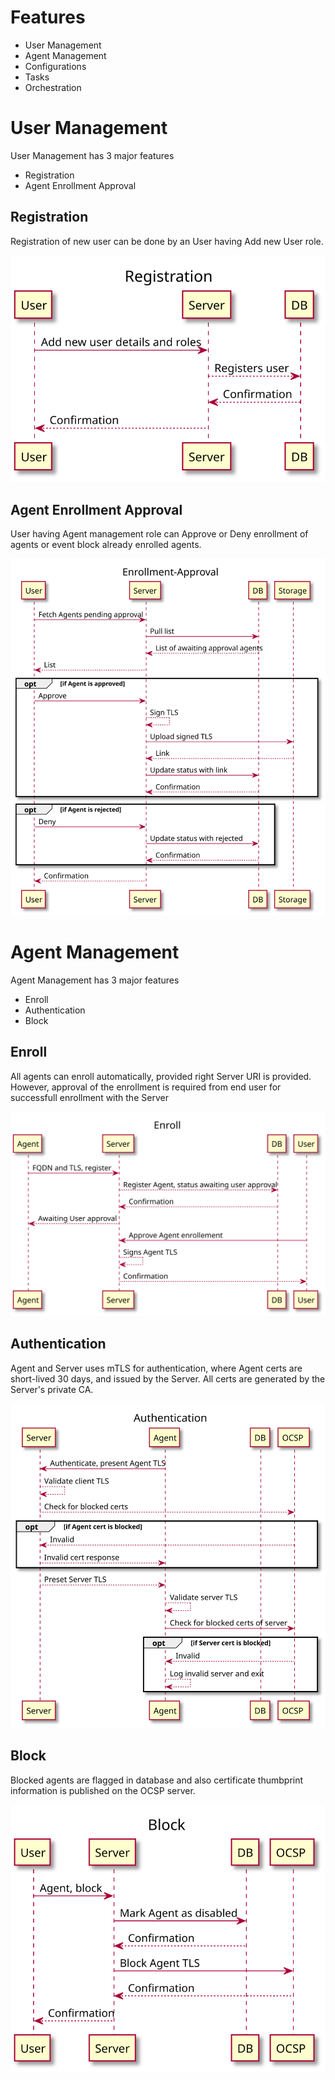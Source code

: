
# Features

- User Management
- Agent Management
- Configurations
- Tasks
- Orchestration

# User Management

User Management has 3 major features

- Registration
- Agent Enrollment Approval

## Registration

Registration of new user can be done by an User having Add new User role.

![Registration](./puml/Registration.svg)

## Agent Enrollment Approval

User having Agent management role can Approve or Deny enrollment of agents or event block already enrolled agents.

![Approve-Enrollment](./puml/Enrollment-Approval.svg)

# Agent Management

Agent Management has 3 major features

- Enroll
- Authentication
- Block

## Enroll

All agents can enroll automatically, provided right Server URI is provided. However, approval of the enrollment is required from end user for successfull enrollment with the Server

![Enroll](./puml/Enroll.svg)

## Authentication

Agent and Server uses mTLS for authentication, where Agent certs are short-lived 30 days, and issued by the Server. All certs are generated by the Server's private CA.

![Authentication](./puml/Authentication.svg)

## Block

Blocked agents are flagged in database and also certificate thumbprint information is published on the OCSP server.

![Block](./puml/Block.svg)
